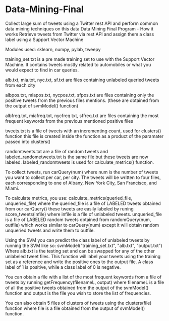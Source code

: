 # Data-Mining-Final
Collect large sum of tweets using a Twitter rest API and perform common data mining techniques on this data
Data Mining Final Program - How it works
Retrieve tweets from Twitter via rest API and assign them a class label using a Support Vector Machine

Modules used: sklearn, numpy, pylab, tweepy

training_set.txt is a pre made training set to use with the Support Vector Machine. It contains tweets
mostly related to automobiles or what you would expect to find in car queries.

alb.txt, mia.txt, nyc.txt, sf.txt are files containing unlabeled queried tweets from each city

albpos.txt, miapos.txt, nycpos.txt, sfpos.txt are files containing only the positive tweets from
the previous files mentions. (these are obtained from the output of svmModel() function)

albfreq.txt, miafreq.txt, nycfreq.txt, sffreq.txt are files containing the most frequent keywords
from the previous mentioned positive files

tweets.txt is a file of tweets with an incrementing count, used for clusters() function
this file is created inside the function as a product of the paramater passed into clusters()

randomtweets.txt are a file of random tweets and labeled_randometweets.txt is the same file but these
tweets are now labeled. labeled_randomtweets is used for calculate_metrics() function.

To collect tweets, run carQuery(num) where num is the number of tweets you want to collect per car, per
city. The tweets will be written to four files, each corresponding to one of Albany, New York City, San
Francisco, and Miami.

To calculate metrics, you use: calculate_metrics(queried_file, unqueried_file)
where the queried_file is a file of LABELED tweets obtained from our carQuery() these tweets
are easily labeled by runing score_tweets(infile) where infile is a file of unlabeled tweets.
unqueried_file is a file of LABELED random tweets obtained from randomQuery(num, outfile) which works similar to 
carQuery(num) except it will obtain random unqueried tweets and write them to outfile.

Using the SVM you can predict the class label of unlabeled tweets by running the SVM like so:
svmModel("training_set.txt", "alb.txt", "output.txt")
Where alb.txt is the testing set and can be swapped for any of the other unlabeled tweet files. This
function will label your tweets using the training set as a reference and write the positive ones to the
output file. A class label of 1 is positive, while a class label of 0 is negative.

You can obtain a file with a list of the most frequent keywords from a file of tweets by running
getFrequency(filenameL, output) where filenameL is a file of all the positive tweets obtained from the output
of the svmModel() function and output is the file you wish to store the list of frequencies.

You can also obtain 5 files of clusters of tweets using the clusters(file) function where file is a file
obtained from the output of svmModel() function.

